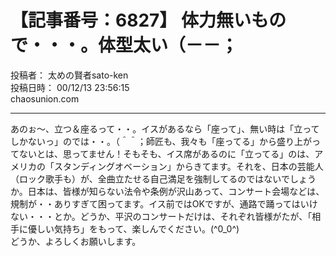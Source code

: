# 【記事番号：6827】 体力無いもので・・・。体型太い（－－；

投稿者： 太めの賢者sato-ken  
投稿日時： 00/12/13 23:56:15  
chaosunion.com

---

あのぉ～、立つ＆座るって・・。イスがあるなら「座って」、無い時は「立ってしかないっ」のでは・・。（＾＾；師匠も、我々も「座ってる」から盛り上がってないとは、思ってません！そもそも、イス席があるのに「立ってる」のは、アメリカの「スタンディングオベーション」からきてます。それを、日本の芸能人（ロック歌手も）が、全曲立たせる自己満足を強制してるのではないでしょうか。日本は、皆様が知らない法令や条例が沢山あって、コンサート会場などは、規制が・・ありすぎて困ってます。イス前ではOKですが、通路で踊ってはいけない・・・とか。どうか、平沢のコンサートだけは、それぞれ皆様がたが、「相手に優しい気持ち」をもって、楽しんでください。(^0_0^)  
どうか、よろしくお願いします。  
